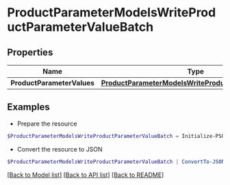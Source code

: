 # ProductParameterModelsWriteProductParameterValueBatch
## Properties

Name | Type | Description | Notes
------------ | ------------- | ------------- | -------------
**ProductParameterValues** | [**ProductParameterModelsWriteProductParameterValue[]**](ProductParameterModelsWriteProductParameterValue.md) |  | [optional] 

## Examples

- Prepare the resource
```powershell
$ProductParameterModelsWriteProductParameterValueBatch = Initialize-PSOpenAPIToolsProductParameterModelsWriteProductParameterValueBatch  -ProductParameterValues null
```

- Convert the resource to JSON
```powershell
$ProductParameterModelsWriteProductParameterValueBatch | ConvertTo-JSON
```

[[Back to Model list]](../README.md#documentation-for-models) [[Back to API list]](../README.md#documentation-for-api-endpoints) [[Back to README]](../README.md)

